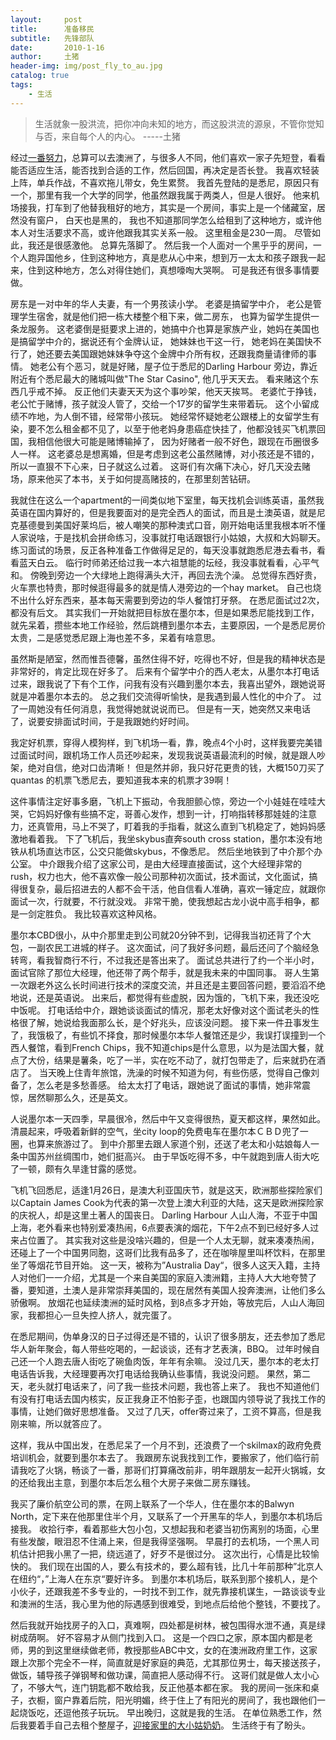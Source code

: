 ```yaml
---
layout:     post
title:      准备移民
subtitle:   先锋部队
date:       2010-1-16
author:     土猪
header-img: img/post_fly_to_au.jpg
catalog: true
tags:
    - 生活
---
```


> 生活就象一股洪流，把你冲向未知的地方，而这股洪流的源泉，不管你觉知与否，来自每个人的内心。 
> -----土猪


经过[一番努力](http://livinginau.life/2007/10/10/%E6%BE%B3%E6%B4%B2%E7%A7%BB%E6%B0%91%E7%BC%98%E8%B5%B7/)，总算可以去澳洲了，与很多人不同，他们喜欢一家子先短登，看看能否适应生活，能否找到合适的工作，然后回国，再决定是否长登。 我喜欢轻装上阵，单兵作战，不喜欢拖儿带女，免生累赘。 我首先登陆的是悉尼，原因只有一个，那里有我一个大学的同学，他虽然跟我属于两类人，但是人很好。 他来机场接我，打车到了他替我租好的地方，其实是一个房间，事实上是一个储藏室，居然没有窗户， 白天也是黑的， 我也不知道那同学怎么给租到了这种地方，或许他本人对生活要求不高，或许他跟我其实关系一般。 这里租金是230一周。 尽管如此，我还是很感激他。 总算先落脚了。 然后我一个人面对一个黑乎乎的房间，一个人跑异国他乡，住到这种地方，真是悲从心中来，想到万一太太和孩子跟我一起来，住到这种地方，怎么对得住她们，真想嚎啕大哭啊。 可是我还有很多事情要做。 


房东是一对中年的华人夫妻，有一个男孩读小学。 老婆是搞留学中介， 老公是管理学生宿舍，就是他们把一栋大楼整个租下来，做二房东， 也算为留学生提供一条龙服务。 这老婆倒是挺要求上进的，她搞中介也算是家族产业，她妈在美国也是搞留学中介的，据说还有个金牌认证， 她妹妹也干这一行， 她老妈在美国快不行了，她还要去美国跟她妹妹争夺这个金牌中介所有权，还跟我商量请律师的事情。 她老公有个恶习，就是好赌，屋子位于悉尼的Darling Harbour 旁边，靠近附近有个悉尼最大的赌城叫做"The Star Casino", 他几乎天天去。 看来赌这个东西几乎戒不掉。 反正他们夫妻天天为这个事吵架，他天天挨骂。 老婆忙于挣钱，老公忙于赌博，孩子就没人管了，交给一个17岁的留学生来带着玩。 这个小留成绩不咋地，为人倒不错，经常带小孩玩。  她经常怀疑她老公跟楼上的女留学生有染，要不怎么租金都不见了，以至于他老妈身患癌症快挂了，他都没钱买飞机票回国，我相信他很大可能是赌博输掉了， 因为好赌者一般不好色，跟现在币圈很多人一样。  这老婆总是想离婚，但是考虑到这老公虽然赌博，对小孩还是不错的，所以一直狠不下心来，日子就这么过着。 这哥们有次痛下决心，好几天没去赌场，原来他买了本书，关于如何提高赌技的，在那里刻苦钻研。



我就住在这么一个apartment的一间类似地下室里，每天找机会训练英语，虽然我英语在国内算好的，但是我要面对的是完全西人的面试，而且是土澳英语，就是尼克基德曼到美国好莱坞后，被人嘲笑的那种澳式口音，刚开始电话里我根本听不懂人家说啥，于是找机会拼命练习，没事就打电话跟银行小姑娘，大叔和大妈聊天。 练习面试的场景，反正各种准备工作做得足足的，每天没事就跑悉尼港去看书，看看蓝天白云。 临行时师弟还给过我一本六祖慧能的坛经，我没事就看看，心平气和。 傍晚到旁边一个大绿地上跑得满头大汗，再回去洗个澡。 总觉得东西好贵，火车票也特贵，那时候逛得最多的就是情人港旁边的一个hay market。 自己也烧不出什么好东西来，基本每天需要到旁边的华人餐馆打牙祭。 在悉尼面试过2次，都没有后文。 其实我们一开始就把目标放在墨尔本，但是如果悉尼能找到工作，就先呆着，攒些本地工作经验，然后跳槽到墨尔本去，主要原因，一个是悉尼房价太贵，二是感觉悉尼跟上海也差不多，呆着有啥意思。 



虽然斯是陋室，然而惟吾德馨，虽然住得不好，吃得也不好，但是我的精神状态是非常好的，肯定比现在好多了。 后来有个留学中介的西人老太，从墨尔本打电话过来，跟我说了下有个工作，问我有没有兴趣到墨尔本去，我喜出望外，跟她说哥就是冲着墨尔本去的。 总之我们交流得听愉快，是我遇到最人性化的中介了。  过了一周她没有任何消息，我觉得她就说说而已。 但是有一天，她突然又来电话了，说要安排面试时间，于是我跟她约好时间。 




我定好机票，穿得人模狗样，到飞机场一看，靠，晚点4个小时，这样我要完美错过面试时间，跟机场工作人员还吵起来，发现我说英语最流利的时候，就是跟人吵架，绝对自信，绝对口齿清晰！ 但是然并卵，我只好花更贵的钱，大概150刀买了quantas 的机票飞悉尼去，要知道我本来的机票才39啊！　



这件事情注定好事多磨，飞机上下振动，令我胆颤心惊，旁边一个小娃娃在哇哇大哭，它妈妈好像有些搞不定，哥善心发作，想到一计，打响指转移那娃娃的注意力，还真管用，马上不哭了，盯着我的手指看，就这么直到飞机稳定了，她妈妈感激地看着我。 下了飞机后，我坐skybus直奔south cross station，墨尔本没有地铁从机场直达市区，公交只能做skybus，不像悉尼。 然后坐地铁到了中介那个办公室。  中介跟我介绍了这家公司，是由大经理直接面试，这个大经理非常的rush，权力也大，他不喜欢像一般公司那种初次面试，技术面试，文化面试，搞得很复杂，最后招进去的人都不会干活，他自信看人准确，喜欢一锤定应，就跟你面试一次，行就要，不行就没戏。 非常干脆，使我想起古龙小说中高手相争，都是一剑定胜负。 我比较喜欢这种风格。




墨尔本CBD很小，从中介那里走到公司就20分钟不到，记得我当初还背了个大包，一副农民工进城的样子。 这次面试，问了我好多问题，最后还问了个脑经急转弯，看我智商行不行，不过我还是答出来了。 面试总共进行了约一个半小时，面试官除了那位大经理，他还带了两个帮手，就是我未来的中国同事。 哥人生第一次跟老外这么长时间进行技术的深度交流，并且还是主要回答问题，要滔滔不绝地说，还是英语说。 出来后，都觉得有些虚脱，因为饿的，飞机下来，我还没吃中饭呢。  打电话给中介，跟她谈谈面试的情况，那老太好像对这个面试老头的性格很了解，她说给我面那么长，是个好兆头，应该没问题。 接下来一件丑事发生了，我饿极了，有些饥不择食，那时候墨尔本华人餐馆还是少，我误打误撞到一个西人餐馆，看到French Chips，我不知道chips是什么意思，以为是法国大餐，就点了大份，结果是薯条，吃了一半，实在吃不动了，就打包带走了，后来就扔在酒店了。  当天晚上住青年旅馆，洗澡的时候不知道为何，有些伤感，觉得自己像刘备了，怎么老是多愁善感。 给太太打了电话，跟她说了面试的事情，她非常震惊，居然聊那么久，还是英文。 




人说墨尔本一天四季，早晨很冷，然后中午又变得很热，夏天都这样，果然如此。 清晨起来，呼吸着新鲜的空气，坐city loop的免费电车在墨尔本ＣＢＤ兜了一圈，也算来旅游过了。 到中介那里去跟人家道个别，还送了老太和小姑娘每人一条中国苏州丝绸围巾，她们挺高兴。 由于早饭吃得不多，中午就跑到唐人街大吃了一顿，颇有久旱逢甘露的感觉。 




飞机飞回悉尼，适逢1月26日，是澳大利亚国庆节，就是这天，欧洲那些探险家们以Captain James Cook为代表的第一次登上澳大利亚的大陆，这天是欧洲探险家的庆祝人，却是这里土著人的国丧日。 Darling Harbour 人山人海，不亚于中国上海，老外看来也特别爱凑热闹，6点要表演的烟花，下午2点不到已经好多人过来占位置了。 其实我对这些是没啥兴趣的，但是一个人太无聊，就来凑凑热闹，还碰上了一个中国男同胞，这哥们比我有品多了，还在咖啡屋里叫杯饮料，在那里坐了等烟花节目开始。 这一天，被称为”Australia Day“，很多人这天入籍，主持人对他们一一介绍，尤其是一个来自美国的家庭入澳洲籍，主持人大大地夸赞了番，要知道，土澳人是非常崇拜美国的，现在居然有美国人投奔澳洲，让他们多么骄傲啊。 放烟花也延续澳洲的延时风格，到8点多才开始，等放完后，人山人海回家，我都担心一旦失控人挤人，就完蛋了。 




在悉尼期间，伪单身汉的日子过得还是不错的，认识了很多朋友，还去参加了悉尼华人新年聚会，每人带些吃喝的，一起谈谈，还有才艺表演，BBQ。 过年时候自己还一个人跑去唐人街吃了碗鱼肉饭，年年有余嘛。 没过几天，墨尔本的老太打电话告诉我，大经理要再次打电话给我确认些事情，我说没问题。 果然，第二天，老头就打电话来了，问了我一些技术问题，我也答上来了。 我也不知道他们有没有打电话去国内核实，反正我身正不怕影子歪，也跟国内领导说了我找工作的事情，让她们做好思想准备。 又过了几天，offer寄过来了，工资不算高，但是我刚来嘛，所以就答应了。 





这样，我从中国出发，在悉尼呆了一个月不到，还浪费了一个skilmax的政府免费培训机会，就要到墨尔本去了。  我跟房东说我找到工作，要搬家了，他们临行前请我吃了火锅，畅谈了一番，那哥们打算痛改前非，明年跟朋友一起开火锅城，女的还给我出主意，到墨尔本后怎么租个大房子来做二房东赚钱。 





我买了廉价航空公司的票，在网上联系了一个华人，住在墨尔本的Balwyn North，定下来在他那里住半个月，又联系了一个开黑车的华人，到墨尔本机场后接我。 收拾行李，看着那些大包小包，又想起我和老婆当初伤离别的场面，心里有些发酸，眼泪忍不住涌上来，但是我得坚强啊。 早晨打的去机场，一个黑人司机估计把我小黑了一把，绕远道了，好歹不是很过分。 这次出行，心情是比较愉快的。 我们现在出国的人，要么有技术的，要么超有钱，比几十年前那种”北京人在纽约“，”上海人在东京“要好许多。  到墨尔本机场后，联系到那个接机人，是个小伙子，还跟我差不多专业的，一时找不到工作，就先靠接机谋生，一路谈谈专业和澳洲的生活，我心里为他的际遇感到很难受，到地点后给他个整钱，不要找了。 




然后我就开始找房子的入口，真难啊，四处都是树林，被包围得水泄不通，真是绿树成荫啊。 好不容易才从侧门找到入口。 这是一个四口之家，原本国内都是老师，男的到这里继续做老师，教授那些ABC中文，女的在澳洲政府里工作，这家跟上次那个完全不一样，简直就是好家庭的典范，尤其那位男士，每天接送孩子，做饭，辅导孩子弹钢琴和做功课，简直把人感动得不行。 这哥们就是做人太小心了，不够大气，连门钥匙都不敢给我，反正他基本都在家。 我的房间一张床和桌子，衣橱，窗户靠着后院，阳光明媚，终于住上了有阳光的房间了，我也跟他们一起烧饭吃，还逗他孩子玩玩。 早出晚归，这就是我的生活。 在单位熟悉工作，然后我要着手自己去租个整屋子，[迎接家里的大小姑奶奶](http://livinginau.life/2010/03/23/%E8%90%BD%E6%88%B7%E5%A2%A8%E5%B0%94%E6%9C%AC/)。 生活终于有了盼头。 







